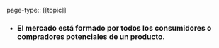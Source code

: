 page-type:: [[topic]]
- ### El mercado está formado por todos los consumidores o compradores potenciales de un producto.



